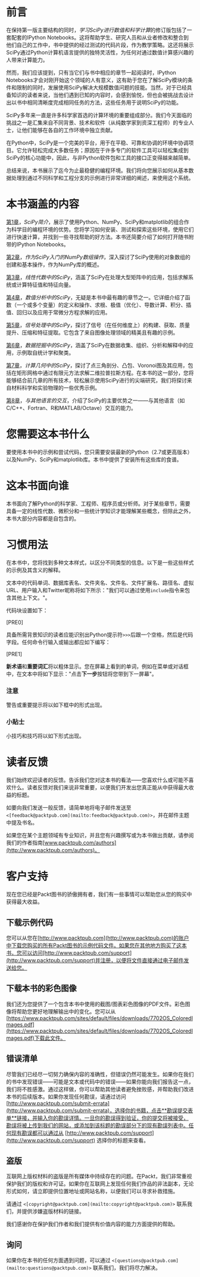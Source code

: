 # 前言

在保持第一版主要结构的同时，*学习SciPy进行数值和科学计算*的修订版包括了一套配套的IPython Notebooks。这将帮助学生、研究人员和从业者修改和整合到他们自己的工作中，书中提供的经过测试的代码片段，作为教学策略。这还将展示SciPy通过Python计算机语言提供的独特灵活性，为任何对通过数值计算感兴趣的人带来计算能力。

然而，我们应该提到，只有当它们与书中相应的章节一起阅读时，IPython Notebooks才会对刚开始这个领域的人有意义，这有助于您在了解SciPy模块的条件和限制的同时，发展使用SciPy解决大规模数值问题的技能。当然，对于已经具备知识的读者来说，当他们遇到已知的内容时，会感到愉悦，但也会被挑战去设计出以书中相同清晰度完成相同任务的方法，这些任务用于说明SciPy的功能。

SciPy多年来一直是许多科学家首选的计算环境的重要组成部分。我们今天面临的挑战之一是汇集来自不同背景、技术和软件（从纯数学家到资深工程师）的专业人士，让他们能够在各自的工作环境中独立贡献。

在Python中，SciPy是一个完美的平台，用于在平稳、可靠和协调的环境中协调项目。它允许轻松完成大多数任务；原因在于许多专门的软件工具可以轻松集成到SciPy的核心功能中，因此，与非Python软件包和工具的接口正变得越来越简单。

总结来说，本书展示了迄今为止最稳健的编程环境。我们将向您展示如何从基本数据处理到通过不同科学和工程分支的示例进行非常详细的阐述，来使用这个系统。

# 本书涵盖的内容

[第1章](ch01.html "第1章。SciPy简介")，*SciPy简介*，展示了使用Python、NumPy、SciPy和matplotlib的组合作为科学目的编程环境的优势。您将学习如何安装、测试和探索这些环境，使用它们进行快速计算，并找到一些寻找帮助的好方法。本书还简要介绍了如何打开随书附带的IPython Notebooks。

[第2章](ch02.html "第2章。作为SciPy入门的NumPy数组操作")，*作为SciPy入门的NumPy数组操作*，深入探讨了SciPy使用的对象数组的创建和基本操作，作为NumPy库的概述。

[第3章](ch03.html "第3章。线性代数中的SciPy")，*线性代数中的SciPy*，涵盖了SciPy在处理大型矩阵中的应用，包括求解系统或计算特征值和特征向量。

[第4章](ch04.html "第4章。数值分析中的SciPy")，*数值分析中的SciPy*，无疑是本书中最有趣的章节之一。它详细介绍了函数（一个或多个变量）的定义和操作、求根、极值（优化）、导数计算、积分、插值、回归以及应用于常微分方程求解的应用。

[第5章](ch05.html "第5章。信号处理中的SciPy")，*信号处理中的SciPy*，探讨了信号（在任何维度上）的构建、获取、质量提升、压缩和特征提取。它包含了来自图像处理领域的精美且有趣的示例。

[第6章](ch06.html "第6章。数据挖掘中的SciPy")，*数据挖掘中的SciPy*，涵盖了SciPy在数据收集、组织、分析和解释中的应用，示例取自统计学和聚类。

[第7章](ch07.html "第7章。计算几何中的SciPy")，*计算几何中的SciPy*，探讨了点三角剖分、凸包、Voronoi图及其应用，包括在矩形网格中通过有限元方法求解二维拉普拉斯方程。在本书的这一部分，您将能够结合前几章的所有技术，轻松展示使用SciPy进行的尖端研究，我们将探讨来自材料科学和实验物理的一些优秀示例。

[第8章](ch08.html "第8章。与其他语言的交互")，*与其他语言的交互*，介绍了SciPy的主要优势之一——与其他语言（如C/C++、Fortran、R和MATLAB/Octave）交互的能力。

# 您需要这本书什么

要使用本书中的示例和尝试代码，您只需要安装最新的Python（2.7或更高版本）以及NumPy、SciPy和matplotlib库。本书中提供了安装所有这些库的食谱。

# 这本书面向谁

本书面向了解Python的科学家、工程师、程序员或分析师。对于某些章节，需要具备一定的线性代数、微积分和一些统计学知识才能理解某些概念，但除此之外，本书大部分内容都是自包含的。

# 习惯用法

在本书中，您将找到多种文本样式，以区分不同类型的信息。以下是一些这些样式的示例及其含义的解释。

文本中的代码单词、数据库表名、文件夹名、文件名、文件扩展名、路径名、虚拟URL、用户输入和Twitter昵称将如下所示："我们可以通过使用`include`指令来包含其他上下文。"。

代码块设置如下：

[PRE0]

具备所需背景知识的读者应能识别出Python提示符`>>>`后跟一个空格，然后是代码字段。任何命令行输入或输出都应如下编写：

[PRE1]

**新术语**和**重要词汇**将以粗体显示。您在屏幕上看到的单词，例如在菜单或对话框中，在文本中将如下显示："点击**下一步**按钮将您带到下一屏幕"。

### 注意

警告或重要提示将以如下框中的形式出现。

### 小贴士

小技巧和技巧将以如下形式出现。

# 读者反馈

我们始终欢迎读者的反馈。告诉我们您对这本书的看法——您喜欢什么或可能不喜欢什么。读者反馈对我们来说非常重要，以便我们开发出您真正能从中获得最大收益的标题。

如要向我们发送一般反馈，请简单地将电子邮件发送至 `<[feedback@packtpub.com](mailto:feedback@packtpub.com)>`，并在邮件主题中提及书名。

如果您在某个主题领域有专业知识，并且您有兴趣撰写或为本书做出贡献，请参阅我们的作者指南[www.packtpub.com/authors](http://www.packtpub.com/authors)。

# 客户支持

现在您已经是Packt图书的骄傲拥有者，我们有一些事情可以帮助您从您的购买中获得最大收益。

## 下载示例代码

您可以从您在[http://www.packtpub.com](http://www.packtpub.com)的账户中下载您购买的所有Packt图书的示例代码文件。如果您在其他地方购买了这本书，您可以访问[http://www.packtpub.com/support](http://www.packtpub.com/support)并注册，以便将文件直接通过电子邮件发送给您。

## 下载本书的彩色图像

我们还为您提供了一个包含本书中使用的截图/图表彩色图像的PDF文件。彩色图像将帮助您更好地理解输出中的变化。您可以从[https://www.packtpub.com/sites/default/files/downloads/7702OS_ColoredImages.pdf](https://www.packtpub.com/sites/default/files/downloads/7702OS_ColoredImages.pdf)下载此文件。

## 错误清单

尽管我们已经尽一切努力确保内容的准确性，但错误仍然可能发生。如果你在我们的书中发现错误——可能是文本或代码中的错误——如果你能向我们报告这一点，我们将不胜感激。通过这样做，你可以帮助其他读者避免挫败感，并帮助我们改进本书的后续版本。如果你发现任何勘误，请通过访问 [http://www.packtpub.com/submit-errata](http://www.packtpub.com/submit-errata)，选择你的书籍，点击**勘误提交表单**链接，并输入你的勘误详情。一旦你的勘误得到验证，你的提交将被接受，勘误将被上传到我们的网站，或添加到该标题的勘误部分下的现有勘误列表中。任何现有勘误都可以通过从 [http://www.packtpub.com/support](http://www.packtpub.com/support) 选择你的标题来查看。

## 盗版

互联网上版权材料的盗版是所有媒体中持续存在的问题。在Packt，我们非常重视保护我们的版权和许可证。如果你在互联网上发现任何我们作品的非法副本，无论形式如何，请立即提供位置地址或网站名称，以便我们可以寻求补救措施。

请通过 `<[copyright@packtpub.com](mailto:copyright@packtpub.com)>` 联系我们，并提供涉嫌盗版材料的链接。

我们感谢你在保护我们作者和我们提供有价值内容的能力方面提供的帮助。

## 询问

如果你在本书的任何方面遇到问题，可以通过 `<[questions@packtpub.com](mailto:questions@packtpub.com)>` 联系我们，我们将尽力解决。
